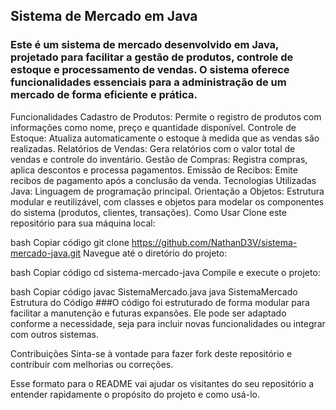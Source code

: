 ## Sistema de Mercado em Java
### Este é um sistema de mercado desenvolvido em Java, projetado para facilitar a gestão de produtos, controle de estoque e processamento de vendas. O sistema oferece funcionalidades essenciais para a administração de um mercado de forma eficiente e prática.

Funcionalidades
Cadastro de Produtos: Permite o registro de produtos com informações como nome, preço e quantidade disponível.
Controle de Estoque: Atualiza automaticamente o estoque à medida que as vendas são realizadas.
Relatórios de Vendas: Gera relatórios com o valor total de vendas e controle do inventário.
Gestão de Compras: Registra compras, aplica descontos e processa pagamentos.
Emissão de Recibos: Emite recibos de pagamento após a conclusão da venda.
Tecnologias Utilizadas
Java: Linguagem de programação principal.
Orientação a Objetos: Estrutura modular e reutilizável, com classes e objetos para modelar os componentes do sistema (produtos, clientes, transações).
Como Usar
Clone este repositório para sua máquina local:

bash
Copiar código
git clone https://github.com/NathanD3V/sistema-mercado-java.git
Navegue até o diretório do projeto:

bash
Copiar código
cd sistema-mercado-java
Compile e execute o projeto:

bash
Copiar código
javac SistemaMercado.java
java SistemaMercado
Estrutura do Código
###O código foi estruturado de forma modular para facilitar a manutenção e futuras expansões. Ele pode ser adaptado conforme a necessidade, seja para incluir novas funcionalidades ou integrar com outros sistemas.

Contribuições
Sinta-se à vontade para fazer fork deste repositório e contribuir com melhorias ou correções.

Esse formato para o README vai ajudar os visitantes do seu repositório a entender rapidamente o propósito do projeto e como usá-lo.
